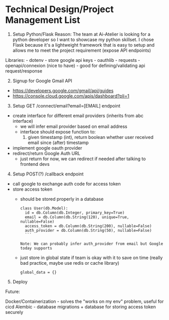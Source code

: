 # Technical Design/Project Management List

1. Setup Python/Flask
  Reason: The team at Ai-Atelier is looking for a python developer so I want to showcase my python skillset. I chose Flask because it's a lightweight framework that is easy to setup and allows me to meet the project requirement (expose API endpoints)

  Libraries:
    - dotenv - store google api keys
    - oauthlib
    - requests
    - openapi/connexion (nice to have) - good for defining/validating api request/response

2. Signup for Google Gmail API
  - https://developers.google.com/gmail/api/guides
  - https://console.cloud.google.com/apis/dashboard?pli=1

3. Setup  GET /connect/email?email=[EMAIL] endpoint
  - create interface for different email providers (inherits from abc interface)
    - we will infer email provider based on email address
    - interface should expose function to:
      1. given timestamp (int), return boolean whether user received email since (after) timestamp
  - implement google oauth provider
  - redirect/return Google Auth URL
    - just return for now, we can redirect if needed after talking to frontend devs

4. Setup POST(?) /callback endpoint
  - call google to exchange auth code for access token
  - store access token
    - should be stored properly in a database

        ```
        class User(db.Model):
          id = db.Column(db.Integer, primary_key=True)
          email = db.Column(db.String(120), unique=True, nullable=False)
          access_token = db.Column(db.String(200), nullable=False)
          auth_provider = db.Column(db.String(50), nullable=False)
          ```

        Note: We can probably infer auth_provider from email but Google today supports

    - just store in global state if team is okay with it to save on time (really bad practice, maybe use redis or cache library)

        `global_data = {} `

5. Deploy


Future:

Docker/Containerization - solves the "works on my env" problem, useful for cicd
Alembic - database migrations + database for storing access token securely
